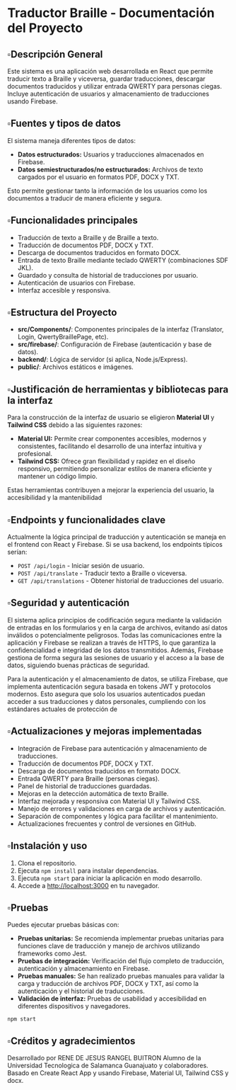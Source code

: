# Traductor Braille - Documentación del Proyecto

## ▫️Descripción General

Este sistema es una aplicación web desarrollada en React que permite traducir texto a Braille y viceversa, guardar traducciones, descargar documentos traducidos y utilizar entrada QWERTY para personas ciegas. Incluye autenticación de usuarios y almacenamiento de traducciones usando Firebase.

## ▫️Fuentes y tipos de datos

El sistema maneja diferentes tipos de datos:

- **Datos estructurados:** Usuarios y traducciones almacenados en Firebase.
- **Datos semiestructurados/no estructurados:** Archivos de texto cargados por el usuario en formatos PDF, DOCX y TXT.

Esto permite gestionar tanto la información de los usuarios como los documentos a traducir de manera eficiente y segura.

## ▫️Funcionalidades principales

- Traducción de texto a Braille y de Braille a texto.
- Traducción de documentos PDF, DOCX y TXT.
- Descarga de documentos traducidos en formato DOCX.
- Entrada de texto Braille mediante teclado QWERTY (combinaciones SDF JKL).
- Guardado y consulta de historial de traducciones por usuario.
- Autenticación de usuarios con Firebase.
- Interfaz accesible y responsiva.

## ▫️Estructura del Proyecto

- **src/Components/**: Componentes principales de la interfaz (Translator, Login, QwertyBraillePage, etc).
- **src/firebase/**: Configuración de Firebase (autenticación y base de datos).
- **backend/**: Lógica de servidor (si aplica, Node.js/Express).
- **public/**: Archivos estáticos e imágenes.

## ▫️Justificación de herramientas y bibliotecas para la interfaz

Para la construcción de la interfaz de usuario se eligieron **Material UI** y **Tailwind CSS** debido a las siguientes razones:

- **Material UI:** Permite crear componentes accesibles, modernos y consistentes, facilitando el desarrollo de una interfaz intuitiva y profesional.
- **Tailwind CSS:** Ofrece gran flexibilidad y rapidez en el diseño responsivo, permitiendo personalizar estilos de manera eficiente y mantener un código limpio.

Estas herramientas contribuyen a mejorar la experiencia del usuario, la accesibilidad y la mantenibilidad

## ▫️Endpoints y funcionalidades clave

Actualmente la lógica principal de traducción y autenticación se maneja en el frontend con React y Firebase. Si se usa backend, los endpoints típicos serían:

- `POST /api/login` - Iniciar sesión de usuario.
- `POST /api/translate` - Traducir texto a Braille o viceversa.
- `GET /api/translations` - Obtener historial de traducciones del usuario.

## ▫️Seguridad y autenticación

El sistema aplica principios de codificación segura mediante la validación de entradas en los formularios y en la carga de archivos, evitando así datos inválidos o potencialmente peligrosos. Todas las comunicaciones entre la aplicación y Firebase se realizan a través de HTTPS, lo que garantiza la confidencialidad e integridad de los datos transmitidos. Además, Firebase gestiona de forma segura las sesiones de usuario y el acceso a la base de datos, siguiendo buenas prácticas de seguridad.

Para la autenticación y el almacenamiento de datos, se utiliza Firebase, que implementa autenticación segura basada en tokens JWT y protocolos modernos. Esto asegura que solo los usuarios autenticados puedan acceder a sus traducciones y datos personales, cumpliendo con los estándares actuales de protección de

## ▫️Actualizaciones y mejoras implementadas

- Integración de Firebase para autenticación y almacenamiento de traducciones.
- Traducción de documentos PDF, DOCX y TXT.
- Descarga de documentos traducidos en formato DOCX.
- Entrada QWERTY para Braille (personas ciegas).
- Panel de historial de traducciones guardadas.
- Mejoras en la detección automática de texto Braille.
- Interfaz mejorada y responsiva con Material UI y Tailwind CSS.
- Manejo de errores y validaciones en carga de archivos y autenticación.
- Separación de componentes y lógica para facilitar el mantenimiento.
- Actualizaciones frecuentes y control de versiones en GitHub.

## ▫️Instalación y uso

1. Clona el repositorio.
2. Ejecuta `npm install` para instalar dependencias.
3. Ejecuta `npm start` para iniciar la aplicación en modo desarrollo.
4. Accede a [http://localhost:3000](http://localhost:3000) en tu navegador.

## ▫️Pruebas

Puedes ejecutar pruebas básicas con:

- **Pruebas unitarias:** Se recomienda implementar pruebas unitarias para funciones clave de traducción y manejo de archivos utilizando frameworks como Jest.
- **Pruebas de integración:** Verificación del flujo completo de traducción, autenticación y almacenamiento en Firebase.
- **Pruebas manuales:** Se han realizado pruebas manuales para validar la carga y traducción de archivos PDF, DOCX y TXT, así como la autenticación y el historial de traducciones.
- **Validación de interfaz:** Pruebas de usabilidad y accesibilidad en diferentes dispositivos y navegadores.

```
npm start
```

## ▫️Créditos y agradecimientos

Desarrollado por RENE DE JESUS RANGEL BUITRON Alumno de la Universidad Tecnologica de Salamanca Guanajuato y colaboradores. Basado en Create React App y usando Firebase, Material UI, Tailwind CSS y docx.

